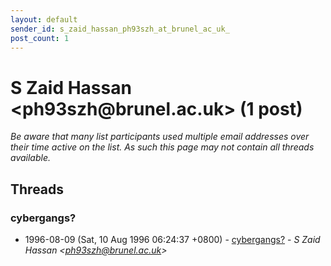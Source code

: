```yaml
---
layout: default
sender_id: s_zaid_hassan_ph93szh_at_brunel_ac_uk_
post_count: 1
---
```


# S Zaid Hassan <ph93szh<span>@</span>brunel.ac.uk> (1 post)

_Be aware that many list participants used multiple email addresses over their time active on the list. As such this page may not contain all threads available._

## Threads

### cybergangs?
+ 1996-08-09 (Sat, 10 Aug 1996 06:24:37 +0800) - [cybergangs?](/archive/1996/08/145e5c5f75333f6f816766c43e48c29428b11dc776c4abc4327f4bddb4d11421) - _S Zaid Hassan \<ph93szh@brunel.ac.uk\>_

